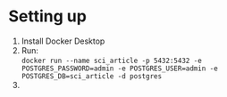 # Setting up
1. Install Docker Desktop
2. Run:  
```docker run --name sci_article -p 5432:5432 -e POSTGRES_PASSWORD=admin -e POSTGRES_USER=admin -e POSTGRES_DB=sci_article -d postgres```
3. 

